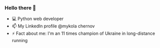 ### Hello there 👋

- 💻 Python web developer
- 📫 My LinkedIn profile @mykola chernov
- ⚡️ Fact about me: I'm an 11 times champion of Ukraine in long-distance running

<!--
**ChernovMykola/ChernovMykola** is a ✨ _special_ ✨ repository because its `README.md` (this file) appears on your GitHub profile.

Here are some ideas to get you started:

- 🔭 I’m currently working on ...
- 🌱 I’m currently learning ...
- 👯 I’m looking to collaborate on ...
- 🤔 I’m looking for help with ...
- 💬 Ask me about ...
- 📫 How to reach me: ...
- 😄 Pronouns: ...
- ⚡ Fun fact: ...
-->
